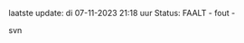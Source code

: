 laatste update: 
di 07-11-2023 21:18   uur 
Status: FAALT - fout - 
<div class="service R">svn</div>